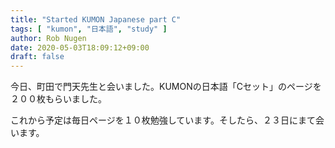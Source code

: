 ```yaml
---
title: "Started KUMON Japanese part C"
tags: [ "kumon", "日本語", "study" ]
author: Rob Nugen
date: 2020-05-03T18:09:12+09:00
draft: false
---
```


今日、町田で門天先生と会いました。KUMONの日本語「Cセット」のページを２００枚もらいました。

これから予定は毎日ページを１０枚勉強しています。そしたら、２３日にまて会います。
